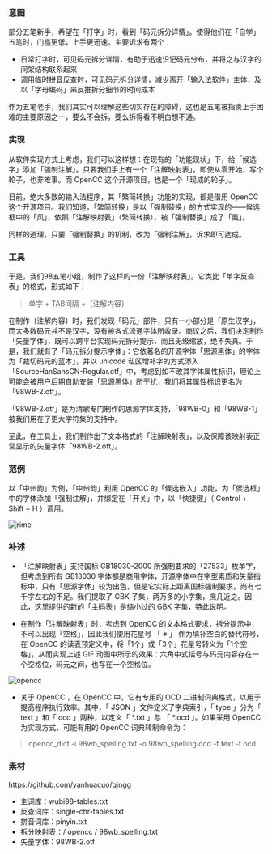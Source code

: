 ### 意图

部分五笔新手，希望在「打字」时，看到「码元拆分详情」。使得他们在「自学」五笔时，门槛更低，上手更迅速。主要诉求有两个：

* 日常打字时，可见码元拆分详情，有助于迅速识记码元分布，并将之与汉字的间架结构联系起来
* 调用临时拼音反查时，可见码元拆分详情，减少离开「输入法软件」主体，及以「字母编码」来反推拆分细节的时间成本

作为五笔老手，我们其实可以理解这些切实存在的障碍，这也是五笔被指责上手困难的主要原因之一，要么不会拆，要么拆得看不明白想不通。

### 实现

从软件实现方式上考虑，我们可以这样想：在现有的「功能现状」下，给「候选字」添加「强制注解」。只要我们手上有一个「注解映射表」，即使从零开始，写个轮子，也非难事。而 OpenCC 这个开源项目，也是一个「现成的轮子」。

目前，绝大多数的输入法程序，其「繁简转换」功能的实现，都是借用 OpenCC 这个开源项目。我们知道，「繁简转换」是以「强制替换」的方式实现的——候选框中的「风」，依照「注解映射表」（繁简转换），被「强制替换」成了「風」。

同样的道理，只要「强制替换」的机制，改为「强制注解」，诉求即可达成。

### 工具

于是，我们98五笔小组，制作了这样的一份「注解映射表」。它类比「单字反查表」的格式，形式如下：

> 单字 + TAB间隔 +〔注解内容〕

在制作〔注解内容〕时，我们发现「码元」部件，只有一小部分是「原生汉字」，而大多数码元并不是汉字，没有被各式流通字体所收录。商议之后，我们决定制作「矢量字体」，既可以跨平台实现码元拆分提示，而且无级缩放，绝不失真。于是，我们就有了「码元拆分提示字体」：它依著名的开源字体「思源黑体」的字体为「裁切码元的蓝本」，并以 unicode 私区增补字的方式添入「SourceHanSansCN-Regular.otf」中，考虑到如不改其字体属性标识，理论上可能会被用户后期自助安装「思源黑体」所干扰，我们将其属性标识更名为「98WB-2.otf」。

「98WB-2.otf」是为清歌专门制作的思源字体支持，「98WB-0」和「98WB-1」被我们用在了更大字符集的支持中。

至此，在工具上，我们制作出了文本格式的「注解映射表」，以及保障该映射表正常显示的矢量字体「98WB-2.oft」。

### 范例

以「中州韵」为例，「中州韵」利用 OpenCC 的「候选嵌入」功能，为「侯选框」中的字体添加「强制注解」，并绑定在「开关」中，以「快捷键」（ Control + Shift + H ）调用。

![rime](https://raw.githubusercontent.com/yanhuacuo/98wubi-tables/master/wiki-pic/tip-98.gif)


### 补述

* 「注解映射表」支持国标 GB18030-2000 所强制要求的「27533」枚单字，但考虑到所有 GB18030 字体都是商用字体，开源字体中在字型素质和矢量指标中，只有「思源字体」较为出色，但是它实际上距离国标强制要求，尚有七千字左右的不足。我们提取了 GBK 子集，两万多的小字集，庶几近之。因此，这里提供的新的「主码表」是缩小过的 GBK 字集，特此说明。

* 在制作「注解映射表」时，考虑到 OpenCC 的文本格式要求，拆分提示中，不可以出现「空格」，因此我们使用花星号 「 ※ 」 作为填补空白的替代符号，在 OpenCC 的读表预定义中，将「1个」或「3个」花星号转义为「1个空格」，从而实现上述 GIF 动图中所示的效果：六角中式括号与码元内容存在一个空格位，码元之间，也存在一个空格位。

![opencc](https://raw.githubusercontent.com/yanhuacuo/98wubi-tables/master/wiki-pic/opencc.png)


* 关于 OpenCC ，在 OpenCC 中，它有专用的 OCD 二进制词典格式，以用于提高程序执行效率。其中，「 JSON 」文件定义了字典索引，「 type 」分为「 text 」和「 ocd 」两种，以定义「 \*.txt 」与 「 \*.ocd 」。如果采用 OpenCC 为实现方式，可能有用的 OpenCC 词典转制命令为：
> opencc_dict -i 98wb_spelling.txt -o 98wb_spelling.ocd -f text -t ocd

### 素材

https://github.com/yanhuacuo/qingg

* 主词库：wubi98-tables.txt
* 反查词库：single-chr-tables.txt
* 拼音词库：pinyin.txt
* 拆分映射表：/ opencc / 98wb_spelling.txt
* 矢量字体：98WB-2.otf
